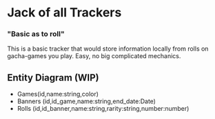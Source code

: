 # Jack of all Trackers
### "Basic as to roll"

This is a basic tracker that would store information locally from rolls on gacha-games you play. Easy, no big complicated mechanics.

## Entity Diagram (WIP)

- Games(id,name:string,color)
- Banners (id,id_game,name:string,end_date:Date)
- Rolls (id,id_banner,name:string,rarity:string,number:number)